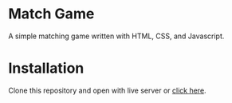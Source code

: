 # Match Game
A simple matching game written with HTML, CSS, and Javascript. 

# Installation
Clone this repository and open with live server or [click here](https://match-game.dklarachel.repl.co/).